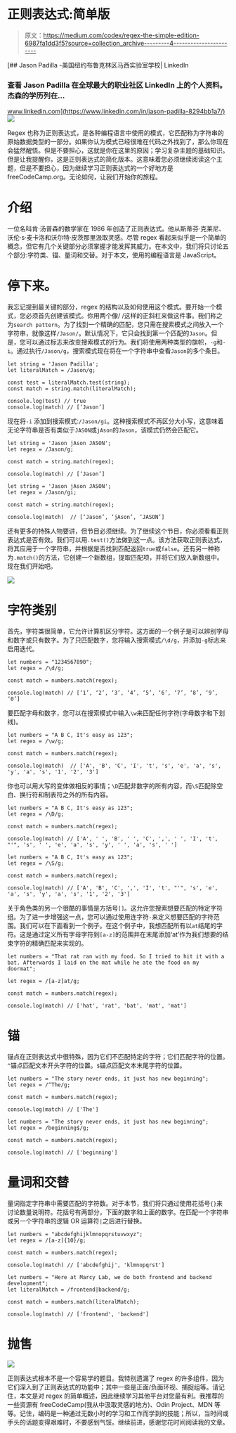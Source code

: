 # 正则表达式:简单版

> 原文：<https://medium.com/codex/regex-the-simple-edition-6987fa1dd3f5?source=collection_archive---------4----------------------->

[](https://www.linkedin.com/in/jason-padilla-8294bb1a7/) [## Jason Padilla -美国纽约布鲁克林区马西实验室学校| LinkedIn

### 查看 Jason Padilla 在全球最大的职业社区 LinkedIn 上的个人资料。杰森的学历列在…

www.linkedin.com](https://www.linkedin.com/in/jason-padilla-8294bb1a7/) ![](img/d7aff7b0de2e41d3540f4d797cfaf807.png)

Regex 也称为正则表达式，是各种编程语言中使用的模式，它匹配称为字符串的原始数据类型的一部分。如果你认为模式已经很难在代码之外找到了，那么你现在会猛然醒悟。但是不要担心，这就是你在这里的原因；学习复杂主题的基础知识。但是让我提醒你，这是正则表达式的简化版本。这意味着您必须继续阅读这个主题，但是不要担心，因为继续学习正则表达式的一个好地方是 freeCodeCamp.org。无论如何，让我们开始你的旅程。

# 介绍

一位名叫肯·汤普森的数学家在 1986 年创造了正则表达式。他从斯蒂芬·克莱尼、沃伦·s·麦卡洛和沃尔特·皮茨那里汲取灵感。尽管 regex 看起来似乎是一个简单的概念，但它有几个关键部分必须掌握才能发挥其威力。在本文中，我们将只讨论五个部分:字符类、锚、量词和交替。对于本文，使用的编程语言是 JavaScript。

# 停下来。

我忘记提到最关键的部分，regex 的结构以及如何使用这个模式。要开始一个模式，您必须首先创建该模式。你用两个像/ /这样的正斜杠来做这件事。我们称之为`search pattern`。为了找到一个精确的匹配，您只需在搜索模式之间放入一个字符串，就像这样`/Jason/`。默认情况下，它只会找到第一个匹配的`Jason`。但是，您可以通过标志来改变搜索模式的行为。我们将使用两种类型的旗帜，`-g`和`-i`。通过执行`/Jason/g`，搜索模式现在将在一个字符串中查看`Jason`的多个条目。

```
let string = 'Jason Padilla';
let literalMatch = /Jason/g;

const test = literalMatch.test(string);
const match = string.match(literalMatch);

console.log(test) // true
console.log(match) // [‘Jason’]
```

现在将`-i` 添加到搜索模式:`/Jason/gi`。这种搜索模式不再区分大小写，这意味着无论字符串是否有类似于`JASON`或`jAson`的`Jason`，该模式仍然会匹配它。

```
let string = 'Jason jAson JASON';
let regex = /Jason/g;

const match = string.match(regex);

console.log(match) // [‘Jason’]

let string = 'Jason jAson JASON';
let regex = /Jason/gi;

const match = string.match(regex);

console.log(match)  // [‘Jason’, ‘jAson’, ‘JASON’]
```

还有更多的特殊人物要讲，但节目必须继续。为了继续这个节目，你必须看看正则表达式是否有效。我们可以用`.test()`方法做到这一点。该方法获取正则表达式，将其应用于一个字符串，并根据是否找到匹配返回`true`或`false`。还有另一种称为`.match()`的方法，它创建一个新数组，提取匹配项，并将它们放入新数组中。现在我们开始吧。

![](img/6bf52a0be4e32590968c3b5882074485.png)

# 字符类别

首先，字符类很简单，它允许计算机区分字符。这方面的一个例子是可以辨别字母和数字或只有数字。为了只匹配数字，您将输入搜索模式`/\d/g`，并添加`-g`标志来启用迭代。

```
let numbers = "1234567890";
let regex = /\d/g;

const match = numbers.match(regex);

console.log(match) // [‘1’, ‘2’, ‘3’, ‘4’, ‘5’, ‘6’, ‘7’, ‘8’, ‘9’, ‘0’]
```

要匹配字母和数字，您可以在搜索模式中输入`\w`来匹配任何字符(字母数字和下划线)。

```
let numbers = "A B C, It's easy as 123";
let regex = /\w/g;

const match = numbers.match(regex);

console.log(match)  // ['A', 'B', 'C', 'I', 't', 's', 'e', 'a', 's', 'y', 'a', 's', '1', '2', '3']
```

你也可以用大写的变体做相反的事情；`\D`匹配非数字的所有内容，而`\S`匹配除空白、换行符和制表符之外的所有内容。

```
let numbers = "A B C, It's easy as 123";
let regex = /\D/g;

const match = numbers.match(regex);

console.log(match) // ['A', ' ', 'B', ' ', 'C', ',', ' ', 'I', 't', "'", 's', ' ', 'e', 'a', 's', 'y', ' ', 'a', 's', ' ']

let numbers = "A B C, It's easy as 123";
let regex = /\S/g;

const match = numbers.match(regex);

console.log(match) // ['A', 'B', 'C', ',', 'I', 't', "'", 's', 'e', 'a', 's', 'y', 'a', 's', '1', '2', '3']
```

关于角色类的另一个很酷的事情是方括号`[]`。这允许您搜索想要匹配的特定字符组。为了进一步增强这一点，您可以通过使用连字符`-`来定义想要匹配的字符范围。我们可以在下面看到一个例子。在这个例子中，我想匹配所有以`at`结尾的字符。这是通过定义所有字母字符到`[a-z]`的范围并在末尾添加‘at’作为我们想要的结束字符的精确匹配来实现的。

```
let numbers = "That rat ran with my food. So I tried to hit it with a bat. Afterwards I laid on the mat while he ate the food on my doormat";

let regex = /[a-z]at/g;

const match = numbers.match(regex);

console.log(match) // ['hat', 'rat', 'bat', 'mat', 'mat']
```

# 锚

锚点在正则表达式中很特殊，因为它们不匹配特定的字符；它们匹配字符的位置。`^`锚点匹配文本开头字符的位置。`$`锚点匹配文本末尾字符的位置。

```
let numbers = "The story never ends, it just has new beginning";
let regex = /^The/g;

const match = numbers.match(regex);

console.log(match) // ['The']

let numbers = "The story never ends, it just has new beginning";
let regex = /beginning$/g;

const match = numbers.match(regex);

console.log(match) // ['beginning']
```

# 量词和交替

量词指定字符串中需要匹配的字符数。对于本节，我们将只通过使用花括号`{}`来讨论数量说明符。花括号有两部分，下面的数字和上面的数字。在匹配一个字符串或另一个字符串的逻辑 OR 运算符`|`之后进行替换。

```
let numbers = "abcdefghijklmnopqrstuvwxyz";
let regex = /[a-z]{10}/g;

const match = numbers.match(regex);

console.log(match) // ['abcdefghij', 'klmnopqrst']

let numbers = "Here at Marcy Lab, we do both frontend and backend development";
let literalMatch = /frontend|backend/g;

const match = numbers.match(literalMatch);

console.log(match) // ['frontend', 'backend']
```

# 抛售

![](img/a0f3385f4121abbf872d5c3f13c5e20d.png)

正则表达式根本不是一个容易学的题目。我特别遗漏了 regex 的许多组件，因为它们深入到了正则表达式的功能中；其中一些是正面/负面环视、捕捉组等。请记住，本文是对 regex 的简单概述，因此继续学习其他平台对您最有利。我推荐的一些资源有 freeCodeCamp(我从中汲取灵感的地方)、Odin Project、MDN 等等。记住，编码是一种通过无数小时的学习和工作而学到的技能；所以，当时间或手头的话题变得艰难时，不要感到气馁。继续前进，感谢您花时间阅读我的文章。